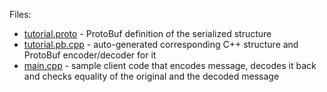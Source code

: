 Files:
- [tutorial.proto](tutorial.proto) - ProtoBuf definition of the serialized structure
- [tutorial.pb.cpp](tutorial.pb.cpp) - auto-generated corresponding C++ structure and ProtoBuf encoder/decoder for it
- [main.cpp](main.cpp) - sample client code that encodes message, decodes it back and checks equality of the original and the decoded message
